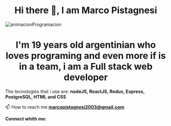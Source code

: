 <h1 align="center">Hi there 👋, I am Marco Pistagnesi</h1>

<img align="center" src="https://static.wixstatic.com/media/669128_ec1c7a78e9694aec8a07c2e48b292ae1~mv2.gif" alt="animacionProgramacion"/>
  
<h1 align="center">I'm 19 years old argentinian who loves programing and even more if is in a team, i am a Full stack web developer</h1>

The tecnologies that i use are: **nodeJS, ReactJS, Redux, Express, PostgreSQL, HTML and CSS**

📫 How to reach me **marcopistagnesi2003@gmail.com**

**Connect whith me:** 
<p>
  <a><img/></a>
</p>
